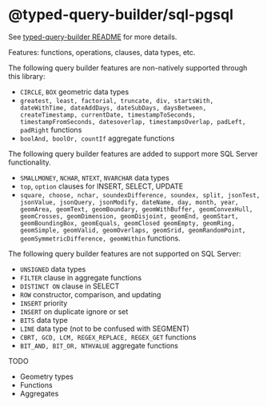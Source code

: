 # @typed-query-builder/sql-pgsql

See [typed-query-builder README](https://github.com/ClickerMonkey/typed-query-builder/blob/master/README.md) for more details.  

Features: functions, operations, clauses, data types, etc.

The following query builder features are non-natively supported through this library:
- `CIRCLE`, `BOX` geometric data types
- `greatest, least, factorial, truncate, div, startsWith, dateWithTime, dateAddDays, dateSubDays, daysBetween, createTimestamp, currentDate, timestampToSeconds, timestampFromSeconds, datesoverlap, timestampsOverlap, padLeft, padRight` functions
- `boolAnd, boolOr, countIf` aggregate functions

The following query builder features are added to support more SQL Server functionality.
- `SMALLMONEY`, `NCHAR`, `NTEXT`, `NVARCHAR` data types
- `top`, `option` clauses for INSERT, SELECT, UPDATE
- `square, choose, nchar, soundexDifference, soundex, split, jsonTest, jsonValue, jsonQuery, jsonModify, dateName, day, month, year, geomArea, geomText, geomBoundary, geomWithBuffer, geomConvexHull, geomCrosses, geomDimension, geomDisjoint, geomEnd, geomStart, geomBoundingBox, geomEquals, geomClosed geomEmpty, geomRing, geomSimple, geomValid, geomOverlaps, geomSrid, geomRandomPoint, geomSymmetricDifference, geomWithin` functions.

The following query builder features are not supported on SQL Server:
- `UNSIGNED` data types
- `FILTER` clause in aggregate functions
- `DISTINCT ON` clause in SELECT
- `ROW` constructor, comparison, and updating
- `INSERT` priority
- `INSERT` on duplicate ignore or set
- `BITS` data type
- `LINE` data type (not to be confused with SEGMENT)
- `CBRT, GCD, LCM, REGEX_REPLACE, REGEX_GET` functions
- `BIT_AND, BIT_OR, NTHVALUE` aggregate functions



TODO

- Geometry types
- Functions
- Aggregates